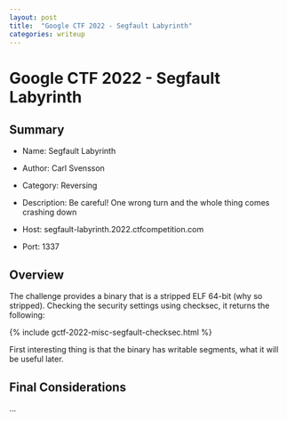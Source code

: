 ```yaml
---
layout: post
title:  "Google CTF 2022 - Segfault Labyrinth"
categories: writeup
---
```

# Google CTF 2022 - Segfault Labyrinth

## Summary

- Name: Segfault Labyrinth

- Author: Carl Svensson

- Category: Reversing

- Description: Be careful! One wrong turn and the whole thing comes crashing
  down

- Host: segfault-labyrinth.2022.ctfcompetition.com 

- Port: 1337

## Overview

The challenge provides a binary that is a stripped ELF 64-bit (why so stripped).
Checking the security settings using checksec, it returns the following:

{% include gctf-2022-misc-segfault-checksec.html %}

First interesting thing is that the binary has writable segments, what it will
be useful later.

## Final Considerations
...

